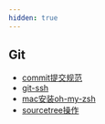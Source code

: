 ```yaml
---
hidden: true
---
```


## Git
* [commit提交规范](./commit提交规范.md)
* [git-ssh](./git-ssh.md)
* [mac安装oh-my-zsh](./mac安装oh-my-zsh.md)
* [sourcetree操作](./sourcetree操作.md)
